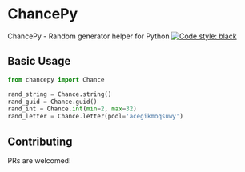 # ChancePy
ChancePy - Random generator helper for Python
[![Code style: black](https://img.shields.io/badge/code%20style-black-000000.svg)](https://github.com/psf/black)

## Basic Usage

```python
from chancepy import Chance

rand_string = Chance.string()
rand_guid = Chance.guid()
rand_int = Chance.int(min=2, max=32)
rand_letter = Chance.letter(pool='acegikmoqsuwy')

```

## Contributing
PRs are welcomed!
